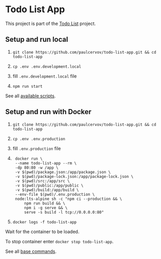 # Todo List App

This project is part of the [Todo List](https://github.com/paulcervov/todo-list) project.

## Setup and run local

1. `git clone https://github.com/paulcervov/todo-list-app.git && cd todo-list-app`

2. `cp .env .env.development.local`

3. fill `.env.development.local` file

4. `npm run start`

See all [available scripts](https://create-react-app.dev/docs/available-scripts).

## Setup and run with Docker

1. `git clone https://github.com/paulcervov/todo-list-app.git && cd todo-list-app`

2. `cp .env .env.production`

3. fill `.env.production` file

4. ```
    docker run \
    --name todo-list-app --rm \
    -dp 80:80 -w /app \
    -v $(pwd)/package.json:/app/package.json \
    -v $(pwd)/package-lock.json:/app/package-lock.json \
    -v $(pwd)/src:/app/src \
    -v $(pwd)/public:/app/public \
    -v $(pwd)/build:/app/build \
    --env-file $(pwd)/.env.production \
    node:lts-alpine sh -c "npm ci --production && \
        npm run build && \
        npm i -g serve && \
        serve -s build -l tcp://0.0.0.0:80"
    ```
5. `docker logs -f todo-list-app`

Wait for the container to be loaded.

To stop container enter `docker stop todo-list-app`.

See all [base commands](https://docs.docker.com/engine/reference/commandline/docker/).
